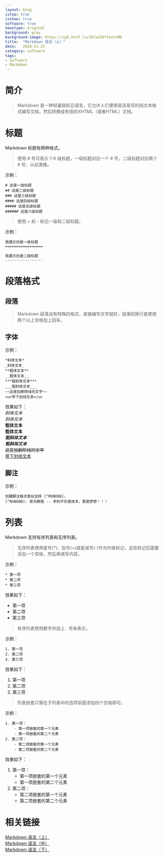 ```yaml
---
layout: blog
istop: true
isshow: true
software: true
newstype: original
background: grey
background-image: https://iph.href.lu/367x250?text=MD
title:  "Markdown 语法（上）"
date:   2020-11-23
category: software
tags:
- Software
- Markdown
---
```

# 简介
> Markdown 是一种轻量级标记语言，它允许人们使用易读易写的纯文本格式编写文档，然后转换成有效的XHTML（或者HTML）文档。  

# 标题
Markdown 标题有两种格式。  
> 使用 # 号可表示 1-6 级标题，一级标题对应一个 # 号，二级标题对应两个 # 号，以此类推。  

示例：
```
# 这是一级标题  
## 这是二级标题  
### 这是三级标题  
#### 这是四级标题  
##### 这是五级标题  
###### 这是六级标题  
```
> 使用 = 和 - 标记一级和二级标题。  

示例：  
```
我展示的是一级标题  
=================  

我展示的是二级标题  
-----------------  
```

# 段落格式  
## 段落  
> Markdown 段落没有特殊的格式，直接编写文字就好，段落的换行是使用两个以上空格加上回车。  

## 字体  
示例：  
```
*斜体文本*  
_斜体文本_  
**粗体文本**  
__粗体文本__  
***粗斜体文本***  
___粗斜体文本___  
~~这是加删除线的文字~~  
<u>带下划线文本</u>  
```
效果如下：  
*斜体文本*  
_斜体文本_  
**粗体文本**  
__粗体文本__  
***粗斜体文本***  
___粗斜体文本___  
~~这是加删除线的文字~~  
<u>带下划线文本</u>  

## 脚注  
示例：  
```
创建脚注格式类似这样 [^RUNOOB]。  
[^RUNOOB]: 菜鸟教程 -- 学的不仅是技术，更是梦想！！！  
```

# 列表  
Markdown 支持有序列表和无序列表。  
> 无序列表使用星号(*)、加号(+)或是减号(-)作为列表标记，这些标记后面要添加一个空格，然后再填写内容。  

示例：  
```
* 第一项  
* 第二项  
* 第三项  
```
效果如下：  
* 第一项  
* 第二项  
* 第三项  

> 有序列表使用数字并加上 . 号来表示。  

示例：  
```
1. 第一项  
2. 第二项  
3. 第三项  
```
效果如下：  
1. 第一项  
2. 第二项  
3. 第三项  

> 列表嵌套只需在子列表中的选项前面添加四个空格即可。  

示例：  
```
1. 第一项：  
    - 第一项嵌套的第一个元素  
    - 第一项嵌套的第二个元素  
2. 第二项：  
    - 第二项嵌套的第一个元素  
    - 第二项嵌套的第二个元素  
```
效果如下：  
1. 第一项：  
    - 第一项嵌套的第一个元素  
    - 第一项嵌套的第二个元素  
2. 第二项：  
    - 第二项嵌套的第一个元素  
    - 第二项嵌套的第二个元素  

# 相关链接
[Markdown 语法（上）](https://canren.github.io/2020/11/23/02.html)  
[Markdown 语法（中）](https://canren.github.io/2020/11/23/03.html)  
[Markdown 语法（下）](https://canren.github.io/2020/11/23/04.html)  